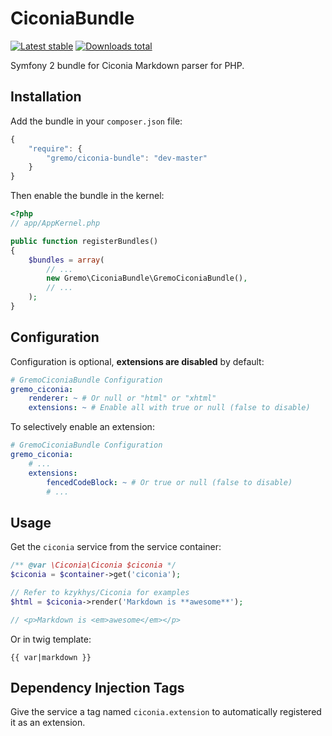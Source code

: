 # CiconiaBundle
[![Latest stable](https://img.shields.io/packagist/v/gremo/ciconia-bundle.svg?style=flat-square)](https://packagist.org/packages/gremo/ciconia-bundle) [![Downloads total](https://img.shields.io/packagist/dt/gremo/ciconia-bundle.svg?style=flat-square)](https://packagist.org/packages/gremo/ciconia-bundle)

Symfony 2 bundle for Ciconia Markdown parser for PHP.

## Installation
Add the bundle in your `composer.json` file:


```js
{
    "require": {
        "gremo/ciconia-bundle": "dev-master"
    }
}
```

Then enable the bundle in the kernel:

```php
<?php
// app/AppKernel.php

public function registerBundles()
{
    $bundles = array(
        // ...
        new Gremo\CiconiaBundle\GremoCiconiaBundle(),
        // ...
    );
}
```

## Configuration
Configuration is optional, **extensions are disabled** by default:

```yml
# GremoCiconiaBundle Configuration
gremo_ciconia:
    renderer: ~ # Or null or "html" or "xhtml"
    extensions: ~ # Enable all with true or null (false to disable)
```

To selectively enable an extension:

```yml
# GremoCiconiaBundle Configuration
gremo_ciconia:
    # ...
    extensions:
        fencedCodeBlock: ~ # Or true or null (false to disable) 
        # ...
```

## Usage
Get the `ciconia` service from the service container:

```php
/** @var \Ciconia\Ciconia $ciconia */
$ciconia = $container->get('ciconia');

// Refer to kzykhys/Ciconia for examples
$html = $ciconia->render('Markdown is **awesome**');

// <p>Markdown is <em>awesome</em></p>
```

Or in twig template:

```twig
{{ var|markdown }}
```

## Dependency Injection Tags
Give the service a tag named `ciconia.extension` to automatically registered it as an extension.

